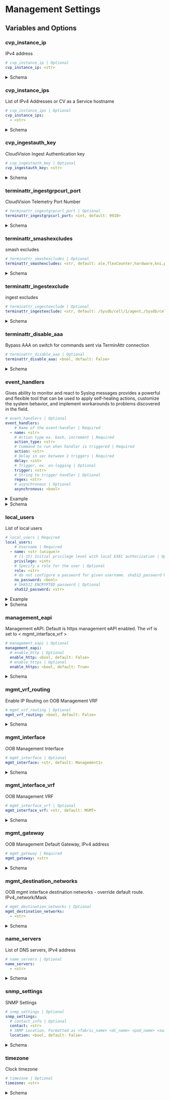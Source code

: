 # Management Settings

## Variables and Options

### cvp_instance_ip

IPv4 address

```yaml
# cvp_instance_ip | Optional
cvp_instance_ip: <str>
```

<details>
<summary>Schema</summary>

```yaml
cvp_instance_ip:
  description: IPv4 address
  doc_file: management-settings.md
  type: str
```

</details>

### cvp_instance_ips

List of IPv4 Addresses or CV as a Service hostname

```yaml
# cvp_instance_ips | Optional
cvp_instance_ips: 
  - <str>
```

<details>
<summary>Schema</summary>

```yaml
cvp_instance_ips:
  description: List of IPv4 Addresses or CV as a Service hostname
  doc_file: management-settings.md
  elements: str
  type: str
```

</details>

### cvp_ingestauth_key

CloudVision Ingest Authentication key

```yaml
# cvp_ingestauth_key | Optional
cvp_ingestauth_key: <str>
```

<details>
<summary>Schema</summary>

```yaml
cvp_ingestauth_key:
  description: CloudVision Ingest Authentication key
  doc_file: management-settings.md
  type: str
```

</details>

### terminattr_ingestgrpcurl_port

CloudVision Telemetry Port Number

```yaml
# terminattr_ingestgrpcurl_port | Optional
terminattr_ingestgrpcurl_port: <int, default: 9910>
```

<details>
<summary>Schema</summary>

```yaml
terminattr_ingestgrpcurl_port:
  default: 9910
  description: CloudVision Telemetry Port Number
  doc_file: management-settings.md
  type: int
```

</details>

### terminattr_smashexcludes

smash excludes

```yaml
# terminattr_smashexcludes | Optional
terminattr_smashexcludes: <str, default: ale,flexCounter,hardware,kni,pulse,strata>
```

<details>
<summary>Schema</summary>

```yaml
terminattr_smashexcludes:
  default: ale,flexCounter,hardware,kni,pulse,strata
  description: smash excludes
  doc_file: management-settings.md
  type: str
```

</details>

### terminattr_ingestexclude

ingest excludes

```yaml
# terminattr_ingestexclude | Optional
terminattr_ingestexclude: <str, default: /Sysdb/cell/1/agent,/Sysdb/cell/2/agent >>
```

<details>
<summary>Schema</summary>

```yaml
terminattr_ingestexclude:
  default: /Sysdb/cell/1/agent,/Sysdb/cell/2/agent >
  description: ingest excludes
  doc_file: management-settings.md
  type: str
```

</details>

### terminattr_disable_aaa

Bypass AAA on switch for commands sent via TerminAttr connection

```yaml
# terminattr_disable_aaa | Optional
terminattr_disable_aaa: <bool, default: False>
```

<details>
<summary>Schema</summary>

```yaml
terminattr_disable_aaa:
  default: false
  description: Bypass AAA on switch for commands sent via TerminAttr connection
  doc_file: management-settings.md
  type: bool
```

</details>

### event_handlers

Gives ability to monitor and react to Syslog messages provides a powerful
and flexible tool that can be used to apply self-healing actions,
customize the system behavior, and implement workarounds to problems
discovered in the field.


```yaml
# event_handlers | Optional
event_handlers: 
    # Name of the event-handler | Required
  - name: <str>
    # Action type ex. bash, increment | Required
    action_type: <str>
    # Command to run when handler is triggered | Required
    action: <str>
    # Delay in sec between 2 triggers | Required
    delay: <int>
    # Trigger, ex. on-logging | Optional
    trigger: <str>
    # String to trigger handler | Optional
    regex: <str>
    # asynchronous | Optional
    asynchronous: <bool>
```

<details>
<summary>Example</summary>

```yaml
event_handlers:
  - action: FastCli -p 15 -c "clear bgp evpn host-flap"
    action_type: bash
    asynchronous: true
    delay: 300
    name: evpn-blacklist-recovery
    regex: EVPN-3-BLACKLISTED_DUPLICATE_MAC
    trigger: on-logging
```

</details>

<details>
<summary>Schema</summary>

```yaml
event_handlers:
  description: 'Gives ability to monitor and react to Syslog messages provides a powerful

    and flexible tool that can be used to apply self-healing actions,

    customize the system behavior, and implement workarounds to problems

    discovered in the field.

    '
  doc_file: management-settings.md
  elements: dict
  example:
  - action: FastCli -p 15 -c "clear bgp evpn host-flap"
    action_type: bash
    asynchronous: true
    delay: 300
    name: evpn-blacklist-recovery
    regex: EVPN-3-BLACKLISTED_DUPLICATE_MAC
    trigger: on-logging
  options:
    action:
      description: Command to run when handler is triggered
      required: true
      type: str
    action_type:
      description: Action type ex. bash, increment
      required: true
      type: str
    asynchronous:
      type: bool
    delay:
      description: Delay in sec between 2 triggers
      required: true
      type: int
    name:
      description: Name of the event-handler
      required: true
      type: str
    regex:
      description: String to trigger handler
      type: str
    trigger:
      description: Trigger, ex. on-logging
      type: str
  type: list
```

</details>

### local_users

List of local users

```yaml
# local_users | Required
local_users: 
    # Username | Required
  - name: <str (unique)>
    # (1-15) Initial privilege level with local EXEC authorization | Optional
    privilege: <int>
    # Specify a role for the user | Optional
    role: <str>
    # do not configure a password for given username. sha512_password MUST not be defined for this user. | Optional
    no_password: <bool>
    # SHA512 ENCRYPTED password | Optional
    sha512_password: <str>
```

<details>
<summary>Example</summary>

```yaml
local_users:
  - name: admin
    no_password: true
    privilege: 15
    role: network-admin
```

</details>

<details>
<summary>Schema</summary>

```yaml
local_users:
  description: List of local users
  doc_file: management-settings.md
  elements: dict
  example:
  - name: admin
    no_password: true
    privilege: 15
    role: network-admin
  options:
    name:
      description: Username
      required: true
      type: str
      unique: true
    no_password:
      description: do not configure a password for given username. sha512_password MUST
        not be defined for this user.
      type: bool
    privilege:
      description: (1-15) Initial privilege level with local EXEC authorization
      type: int
    role:
      description: Specify a role for the user
      type: str
    sha512_password:
      description: SHA512 ENCRYPTED password
      type: str
  required: true
  type: list
```

</details>

### management_eapi

Management eAPI. Default is https management eAPI enabled. The vrf is set to < mgmt_interface_vrf >

```yaml
# management_eapi | Optional
management_eapi: 
  # enable_http | Optional
  enable_http: <bool, default: False>
  # enable_https | Optional
  enable_https: <bool, default: True>
```

<details>
<summary>Schema</summary>

```yaml
management_eapi:
  description: Management eAPI. Default is https management eAPI enabled. The vrf is
    set to < mgmt_interface_vrf >
  doc_file: management-settings.md
  options:
    enable_http:
      default: false
      type: bool
    enable_https:
      default: true
      type: bool
  type: dict
```

</details>

### mgmt_vrf_routing

Enable IP Routing on OOB Management VRF

```yaml
# mgmt_vrf_routing | Optional
mgmt_vrf_routing: <bool, default: False>
```

<details>
<summary>Schema</summary>

```yaml
mgmt_vrf_routing:
  default: false
  description: Enable IP Routing on OOB Management VRF
  doc_file: management-settings.md
  type: bool
```

</details>

### mgmt_interface

OOB Management Interface

```yaml
# mgmt_interface | Optional
mgmt_interface: <str, default: Management1>
```

<details>
<summary>Schema</summary>

```yaml
mgmt_interface:
  default: Management1
  description: OOB Management Interface
  doc_file: management-settings.md
  type: str
```

</details>

### mgmt_interface_vrf

OOB Management VRF

```yaml
# mgmt_interface_vrf | Optional
mgmt_interface_vrf: <str, default: MGMT>
```

<details>
<summary>Schema</summary>

```yaml
mgmt_interface_vrf:
  default: MGMT
  description: OOB Management VRF
  doc_file: management-settings.md
  type: str
```

</details>

### mgmt_gateway

OOB Management Default Gateway, IPv4 address

```yaml
# mgmt_gateway | Required
mgmt_gateway: <str>
```

<details>
<summary>Schema</summary>

```yaml
mgmt_gateway:
  description: OOB Management Default Gateway, IPv4 address
  doc_file: management-settings.md
  required: true
  type: str
```

</details>

### mgmt_destination_networks

OOB mgmt interface destination networks - override default route. IPv4_network/Mask

```yaml
# mgmt_destination_networks | Optional
mgmt_destination_networks: 
  - <str>
```

<details>
<summary>Schema</summary>

```yaml
mgmt_destination_networks:
  description: OOB mgmt interface destination networks - override default route. IPv4_network/Mask
  doc_file: management-settings.md
  elements: str
  type: str
```

</details>

### name_servers

List of DNS servers, IPv4 address

```yaml
# name_servers | Optional
name_servers: 
  - <str>
```

<details>
<summary>Schema</summary>

```yaml
name_servers:
  description: List of DNS servers, IPv4 address
  doc_file: management-settings.md
  elements: str
  type: str
```

</details>

### snmp_settings

SNMP Settings

```yaml
# snmp_settings | Optional
snmp_settings: 
  # contact_info | Optional
  contact: <str>
  # SNMP Location, Formatted as <fabric_name> <dc_name> <pod_name> <switch_rack> <inventory_hostname> | Optional
  location: <bool, default: False>
```

<details>
<summary>Schema</summary>

```yaml
snmp_settings:
  description: SNMP Settings
  doc_file: management-settings.md
  options:
    contact:
      description: contact_info
      type: str
    location:
      default: false
      description: SNMP Location, Formatted as <fabric_name> <dc_name> <pod_name> <switch_rack>
        <inventory_hostname>
      type: bool
  type: dict
```

</details>

### timezone

Clock timezone

```yaml
# timezone | Optional
timezone: <str>
```

<details>
<summary>Schema</summary>

```yaml
timezone:
  description: Clock timezone
  doc_file: management-settings.md
  type: str
```

</details>
